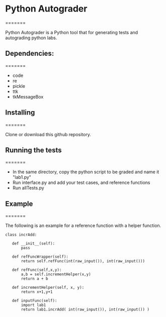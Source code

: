 # Python Autograder
=======

Python Autograder is a Python tool that for generating tests and autograding python labs.

## Dependencies:
=======

* code
* re
* pickle
* ttk
* tkMessageBox

## Installing
=======

Clone or download this github repository.

## Running the tests
=======

* In the same directory, copy the python script to be graded and name it "lab1.py"
* Run interface.py and add your test cases, and reference functions
* Run allTests.py

## Example
=======

 The following is an example for a reference function with a helper function.
 
 ```
 class incrAdd:

    def __init__(self):
        pass
    
    def refFuncWrapper(self):
        return self.refFunc(int(raw_input()), int(raw_input()))
        
    def refFunc(self,x,y):
        a,b = self.incrementHelper(x,y)
        return a + b
        
    def incrementHelper(self, x, y):
        return x+1,y+1
        
    def inputFunc(self):
        import lab1
        return lab1.incrAdd( int(raw_input()), int(raw_input()) )
```